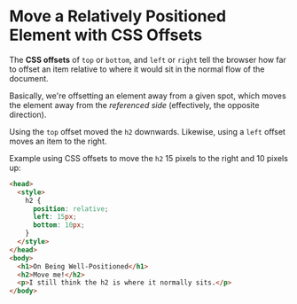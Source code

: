 # Move a Relatively Positioned Element with CSS Offsets

The **CSS offsets** of `top` or `bottom`, and `left` or `right` tell the browser how far to offset an item relative to where it would sit in the normal flow of the document.

Basically, we're offsetting an element away from a given spot, which moves the element away from the _referenced side_ (effectively, the opposite direction).

Using the `top` offset moved the `h2` downwards. Likewise, using a `left` offset moves an item to the right.

Example using CSS offsets to move the `h2` 15 pixels to the right and 10 pixels up:

```html
<head>
  <style>
    h2 {
      position: relative;
      left: 15px;
      bottom: 10px;
    }
  </style>
</head>
<body>
  <h1>On Being Well-Positioned</h1>
  <h2>Move me!</h2>
  <p>I still think the h2 is where it normally sits.</p>
</body>
```
